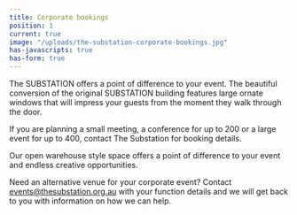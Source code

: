 ```yaml
---
title: Corporate bookings
position: 1
current: true
image: "/uploads/the-substation-corporate-bookings.jpg"
has-javascripts: true
has-form: true
---
```


The SUBSTATION offers a point of difference to your event. The beautiful conversion of the original SUBSTATION building features large ornate windows that will impress your guests from the moment they walk through the door.

If you are planning a small meeting, a conference for up to 200 or a large event for up to 400, contact The Substation for booking details.

Our open warehouse style space offers a point of difference to your event and endless creative opportunities.

Need an alternative venue for your corporate event? Contact events@thesubstation.org.au with your function details and we will get back to you with information on how we can help.